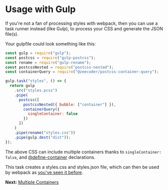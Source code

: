 # Usage with Gulp

If you're not a fan of processing styles with webpack, then you can use a task
runner instead (like Gulp), to process your CSS and generate the JSON file(s).

Your gulpfile could look something like this:

```js
const gulp = require("gulp");
const postcss = require("gulp-postcss");
const rename = require("gulp-rename");
const postcssNested = require("postcss-nested");
const containerQuery = require("@zeecoder/postcss-container-query");

gulp.task("styles", () => {
  return gulp
    .src("styles.pcss")
    .pipe(
      postcss([
        postcssNested({ bubble: ["container"] }),
        containerQuery({
          singleContainer: false
        })
      ])
    )
    .pipe(rename("styles.css"))
    .pipe(gulp.dest("dist"));
});
```

The above CSS can include multiple containers thanks to `singleContainer: false`,
and [@define-container](docs/define-container.md) declarations.

This task creates a styles.css and styles.json file, which can then be used by
webpack as [you've seen it before](webpack-and-react.md).

**Next:** [Multiple Containers](multiple-containers.md)

